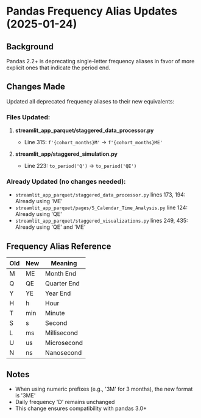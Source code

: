 # Pandas Frequency Alias Updates (2025-01-24)

## Background
Pandas 2.2+ is deprecating single-letter frequency aliases in favor of more explicit ones that indicate the period end.

## Changes Made
Updated all deprecated frequency aliases to their new equivalents:

### Files Updated:
1. **streamlit_app_parquet/staggered_data_processor.py**
   - Line 315: `f'{cohort_months}M'` → `f'{cohort_months}ME'`

2. **streamlit_app/staggered_simulation.py**
   - Line 223: `to_period('Q')` → `to_period('QE')`

### Already Updated (no changes needed):
- `streamlit_app_parquet/staggered_data_processor.py` lines 173, 194: Already using 'ME'
- `streamlit_app_parquet/pages/5_Calendar_Time_Analysis.py` line 124: Already using 'QE'
- `streamlit_app_parquet/staggered_visualizations.py` lines 249, 435: Already using 'QE' and 'ME'

## Frequency Alias Reference
| Old | New | Meaning |
|-----|-----|---------|
| M   | ME  | Month End |
| Q   | QE  | Quarter End |
| Y   | YE  | Year End |
| H   | h   | Hour |
| T   | min | Minute |
| S   | s   | Second |
| L   | ms  | Millisecond |
| U   | us  | Microsecond |
| N   | ns  | Nanosecond |

## Notes
- When using numeric prefixes (e.g., '3M' for 3 months), the new format is '3ME'
- Daily frequency 'D' remains unchanged
- This change ensures compatibility with pandas 3.0+